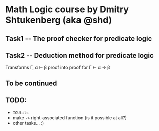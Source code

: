# Math Logic course by Dmitry Shtukenberg (aka @shd)

## Task1 -- The proof checker for predicate logic

## Task2 -- Deduction method for predicate logic
Transforms Γ, α ⊢ β proof into proof for Γ ⊢ α → β

## To be continued

## TODO:
* `IOUtils`
* make `->` right-associated function (is it possible at all?)
* other tasks... :)
